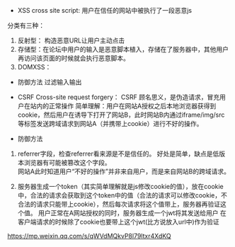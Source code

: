 - XSS
cross site script: 用户在信任的网站中被执行了一段恶意js

分类有三种：
1. 反射型： 构造恶意URL让用户主动点击
2. 存储型：在论坛中用户的输入是恶意脚本植入，存储在了服务器中，其他用户再访问该页面的时候就会执行恶意脚本。
3. DOMXSS：
- 防御方法
过滤输入输出

- CSRF
Cross-site request forgery： CSRF 顾名思义，是伪造请求，冒充用户在站内的正常操作
简单理解：用户在网站A授权之后本地浏览器获得到cookie，然后用户在诱导下打开了网站B，此时网站B内通过iframe/img/src等标签发送跨域请求到网站A（并携带上cookie）进行不好的操作。

- 防御方法
1. referrer字段，检查referrer看来源是不是信任的。 好处是简单，缺点是低版本浏览器有可能被篡改这个字段。  
网站A此时知道用户“不好的操作”并非来自用户，而是来自网站B的跨域请求。

2. 服务器生成一个token（其实简单理解就是js修改cookie的值），放在cookie中，合法的请求会获取到这个token中的值（合法的请求可以修改cookie，不合法的请求只能带上cookie），然后每次请求将这个值带上，服务器再验证这个值。
用户正常在A网站授权的同时，服务器生成一个jwt将其发送给用户 在客户端请求的时候除了cookie也要带上这个jwt(比方说放入url中)作为验证


https://mp.weixin.qq.com/s/qWVdMQkvP8l79ltxr4XdKQ
